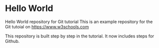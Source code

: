 # Hello World
Hello World repository for Git tutorial
This is an example repository for the Git tutoial on https://www.w3schools.com

This repository is built step by step in the tutorial.
It now includes steps for Github.
